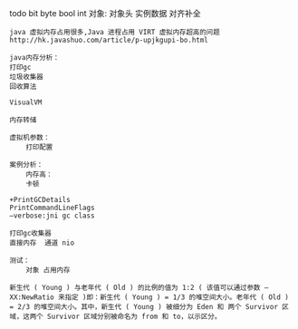 todo
bit byte bool int 
对象: 对象头 实例数据 对齐补全

    java 虚拟内存占用很多,Java 进程占用 VIRT 虚拟内存超高的问题
    http://hk.javashuo.com/article/p-upjkgupi-bo.html
    
    java内存分析：
    打印gc
    垃圾收集器
    回收算法

	VisualVM
	
	内存转储
	
	虚拟机参数：
		打印配置
	
	案例分析：
		内存高：
		卡顿
	
	+PrintGCDetails
	PrintCommandLineFlags
	–verbose:jni gc class
	
	打印gc收集器
	直接内存  通道 nio
	
	测试：
		对象 占用内存
	
	新生代 ( Young ) 与老年代 ( Old ) 的比例的值为 1:2 ( 该值可以通过参数 –XX:NewRatio 来指定 )即：新生代 ( Young ) = 1/3 的堆空间大小。老年代 ( Old ) = 2/3 的堆空间大小。其中，新生代 ( Young ) 被细分为 Eden 和 两个 Survivor 区域，这两个 Survivor 区域分别被命名为 from 和 to，以示区分。
